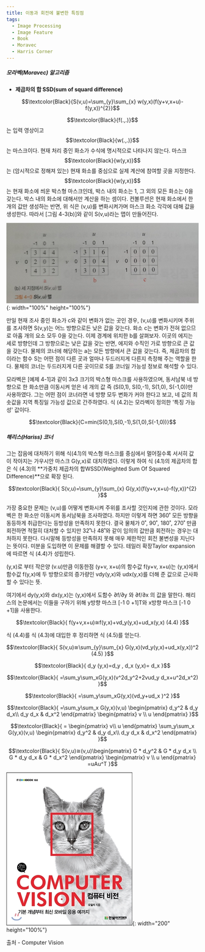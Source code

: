 ```yaml
---
title: 이동과 회전에 불변한 특징점
tags:
  - Image Processing
  - Image Feature
  - Book
  - Moravec
  - Harris Corner
---
```


<span style="color:violet">
</span>

##### 모라벡(Moravec) 알고리즘
- **제곱차의 합 SSD(sum of squard difference)**
<!--more-->

$$\textcolor{Black}{S(v,u)=\sum_{y}\sum_{x} w(y,x)(f(y+v,x+u)-f(y,x))^{2}}$$

$$\textcolor{Black}{f(.,.)}$$ 는 입력 영상이고 $$\textcolor{Black}{w(.,.)}$$는 마스크이다.
현재 처리 중인 화소가 수식에 명시적으로 나타나지 않는다. 마스크 $$\textcolor{Black}{w(y,x)}$$는 (암시적으로 정해져 있는) 현재 화소를 중심으로 실제 계산에 참여할 곳을 지정한다. $$\textcolor{Black}{w(y,x)}$$는 현재 화소에 씌운 박스형 마스크인데, 박스 내의 화소는 1, 그 외의 모든 화소는 0을 갖는다. 박스 내의 화소에 대해서만 계산을 하는 셈이다. 컨볼루션은 현재 화소에서 한 개의 값만 생성하는 반면, 위 식은 (v,u)를 변화시켜가며 마스크 화소 각각에 대해 값을 생성한다. 따라서 [그림 4-3(b)]와 같이 S(v,u)라는 맵이 만들어진다.

![그림 4-3 (b)](/img/post/Feature_01.jpg){: width="100%" height="100%"}

만일 현재 조사 중인 화소가 c와 같이 변화가 없는 곳인 경우, (v,u)를 변화시키며 주위를 조사하면 S(v,y)는 어느 방향으로든 낮은 값을 갖는다. 화소 c는 변화가 전혀 없으므로 아홉 개의 요소 모두 0을 갖는다. 이제 경계에 위치한 b를 살펴보자. 이곳의 에지는 세로 방향인데 그 방향으로는 낮은 값을 갖는 반면, 에지와 수직인 가로 방향으로 큰 값을 갖는다. 물체의 코너에 해당하는 a는 모든 방향에서 큰 값을 갖는다. 즉, 제곱차의 합이라는 함수 S는 어떤 점이 다른 곳과 얼마나 두드러지게 다른지 측정해 주는 역할을 한다. 물체의 코너는 두드러지게 다른 곳이므로 S를 코너일 가능성 정보로 해석할 수 있다.

모라벡은 [예제 4-1]과 같이 3x3 크기의 박스형 마스크를 사용하였으며, 동서남북 네 방향으로 한 화소만큼 이동시켜 얻은 네 개의 값 즉 (S(0,1), S(0,-1), S(1,0), S(-1,0))만 사용하였다. 그는 어떤 점이 코너라면 네 방향 모두 변화가 커야 한다고 보고, 네 값의 최솟값을 지역 특징일 가능성 값으로 간주하였다. 식 (4.2)는 모라벡이 정의한 '특징 가능성' 값이다.

$$\textcolor{Black}{C=min(S(0,1),S(0,-1),S(1,0),S(-1,0))}$$


##### 해리스(Hariss) 코너

그는 잡음에 대처하기 위해 식(4.1)의 박스형 마스크를 중심에서 멀어질수록 서서히 값이 작아지는 가우시안 마스크 G(y,x)로 대치하였다. 이렇게 하여 식 (4.1)의 제곱차의 합은 식 (4.3)의 **가중치 제곱차의 합WSSD(Weighted Sum Of Squared Difference)**으로 확장 된다.

$$\textcolor{Black}{
  S(v,u)=\sum_{y}\sum_{x} G(y,x)(f(y+v,x+u)-f(y,x))^{2}
}$$

가장 중요한 문제는 (v,u)를 어떻게 변화시켜 주위를 조사할 것인지에 관한 것이다. 모라벡은 한 화소만 이동시켜 동서남북을 조사하였다. 하지만 이렇게 하면 360˚ 모든 방향을 동등하게 취급한다는 등방성을 만족하지 못한다. 결국 물체가 0˚, 90˚, 180˚, 270˚ 만큼 회전하면 적절히 대처할 수 있지만 32˚나 48˚와 같이 임의의 값만큼 회전하는 경우는 대처하지 못한다. 다시말해 등방성을 만족하지 못해 매우 제한적인 회전 불변성을 지닌다는 뜻이다.
 미분을 도입하면 이 문제를 해결할 수 있다. 테일러 확장Taylor expansion에 따르면 식 (4.4)가 성립한다.


(y,x)로 부터 작은양 (v.u)만큼 이동한점 (y+v, x+u)의 함수값 f(y+v, x+u)는 (y,x)에서 함수값 f(y,x)에 두 방향으로의 증가량인 vdy(y,x)와 udx(y,x)를 더해 준 값으로 근사화 할 수 있다는 뜻.


여기에서 dy(y,x)와 dx(y,x)는 (y,x)에서 도함수 ∂f/∂y 와 ∂f/∂x 의 값을 말한다. 해리스의 논문에서는 이들을 구하기 위해 y방향 마스크 [-1 0 +1]T와 x방향 마스크 [-1 0 +1]을 사용한다.

$$\textcolor{Black}{
  f(y+v,x+u)≅f(y,x)+vd_y(y,x)+ud_x(y,x)      (4.4)
}$$ 

식 (4.4)를 식 (4.3)에 대입한 후 정리하면 식 (4.5)를 얻는다.

$$\textcolor{Black}{
 S(v,u)≅\sum_{y}\sum_{x} G(y,x)(vd_y(y,x)+ud_x(y,x))^2 (4.5)
}$$

$$\textcolor{Black}{
d_y (y,x)=d_y  ,  d_x (y,x)= d_x
}$$

$$\textcolor{Black}{
 =\sum_y\sum_xG(y,x)(v^2d_y^2+2vud_y d_x+u^2d_x^2) 
}$$

$$\textcolor{Black}{
 =\sum_y\sum_xG(y,x)(vd_y+ud_x )^2
 }$$

 $$\textcolor{Black}{
 =\sum_y\sum_x G(y,x)(v,u)
 \begin{pmatrix} d_y^2 & d_y d_x\\ d_y d_x & d_x^2 \end{pmatrix}
 \begin{pmatrix} v \\ u \end{pmatrix}
 }$$

  $$\textcolor{Black}{
 = \begin{pmatrix} v\\ u \end{pmatrix}
 \sum_y\sum_x G(y,x)(v,u)
 \begin{pmatrix} d_y^2 & d_y d_x\\ d_y d_x & d_x^2 \end{pmatrix}
 }$$


$$\textcolor{Black}{
 S(v,u)≅(v,u)\begin{pmatrix} G * d_y^2 & G * d_y d_x \\ G * d_y d_x & G * d_x^2 \end{pmatrix}
 \begin{pmatrix} v \\ u \end{pmatrix}
 =uAu^T
}$$

![출처](/img/post/Feature_00.jpg){: width="200" height="100%"}

출처 - Computer Vision